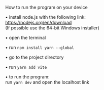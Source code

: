 How to run the program on your device

• install node.js with the following link: <br>
  https://nodejs.org/en/download <br>
  (If possible use the 64-bit Windows installer)

• open the terminal
  
• run `npm install yarn --global`

• go to the project directory 

• run `yarn add vite`

• to run the program: <br>
  run `yarn dev` and open the localhost link
